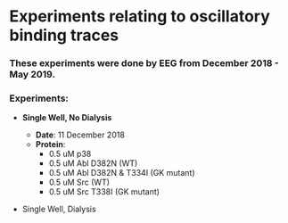 # Experiments relating to oscillatory binding traces

### These experiments were done by EEG from December 2018 - May 2019.

### Experiments:

* **Single Well, No Dialysis**
  * **Date**: 11 December 2018
  * **Protein**: 
    * 0.5 uM p38
    * 0.5 uM Abl D382N (WT)
    * 0.5 uM Abl D382N & T334I (GK mutant)
    * 0.5 uM Src (WT)
    * 0.5 uM Src T338I (GK mutant)

* Single Well, Dialysis
